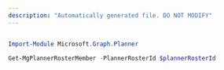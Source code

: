 ```yaml
---
description: "Automatically generated file. DO NOT MODIFY"
---
```


```powershell

Import-Module Microsoft.Graph.Planner

Get-MgPlannerRosterMember -PlannerRosterId $plannerRosterId

```
